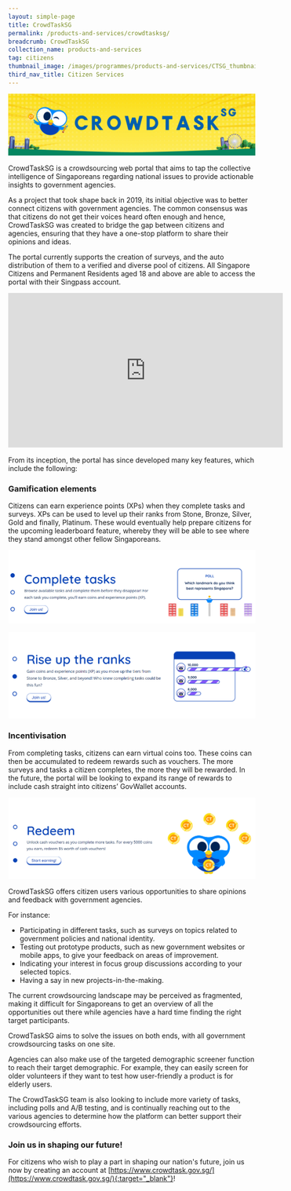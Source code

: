 ```yaml
---
layout: simple-page
title: CrowdTaskSG
permalink: /products-and-services/crowdtasksg/
breadcrumb: CrowdTaskSG
collection_name: products-and-services
tag: citizens
thumbnail_image: /images/programmes/products-and-services/CTSG_thumbnail.jpg
third_nav_title: Citizen Services
---
```

![CrowdTaskSG Logo](/images/programmes/products-and-services/CTSG_banner.jpg)

CrowdTaskSG is a crowdsourcing web portal that aims to tap the collective intelligence of Singaporeans regarding national issues to provide actionable insights to government agencies. 

As a project that took shape back in 2019, its initial objective was to better connect citizens with government agencies. The common consensus was that citizens do not get their voices heard often enough and hence, CrowdTaskSG was created to bridge the gap between citizens and agencies, ensuring that they have a one-stop platform to share their opinions and ideas.

The portal currently supports the creation of surveys, and the auto distribution of them to a verified and diverse pool of citizens. All Singapore Citizens and Permanent Residents aged 18 and above are able to access the portal with their Singpass account. 

<div class="bp-youtube">
  
<iframe width="560" height="315" src="https://www.youtube.com/embed/2_g8xICttKU" title="YouTube video player" frameborder="0" allow="accelerometer; autoplay; clipboard-write; encrypted-media; gyroscope; picture-in-picture" allowfullscreen=""></iframe>
  
</div>

From its inception, the portal has since developed many key features, which include the following:

### Gamification elements

Citizens can earn experience points (XPs) when they complete tasks and surveys. XPs can be used to level up their ranks from Stone, Bronze, Silver, Gold and finally, Platinum. These would eventually help prepare citizens for the upcoming leaderboard feature, whereby they will be able to see where they stand amongst other fellow Singaporeans.

![CrowdTaskSG - Complete Tasks](/images/programmes/products-and-services/CTSG_complete_tasks.png)

![CrowdTaskSG - Rise up the Ranks](/images/programmes/products-and-services/CTSG_rise_ranks.png)

### Incentivisation

From completing tasks, citizens can earn virtual coins too. These coins can then be accumulated to redeem rewards such as vouchers. The more surveys and tasks a citizen completes, the more they will be rewarded. In the future, the portal will be looking to expand its range of rewards to include cash straight into citizens’ GovWallet accounts.

![CrowdTaskSG - Redeem](/images/programmes/products-and-services/CTSG_redeem.png)

CrowdTaskSG offers citizen users various opportunities to share opinions and feedback with government agencies. 

For instance: 
*	Participating in different tasks, such as surveys on topics related to government policies and national identity. 
*	Testing out prototype products, such as new government websites or mobile apps, to give your feedback on areas of improvement. 
*	Indicating your interest in focus group discussions according to your selected topics.
*	Having a say in new projects-in-the-making.

The current crowdsourcing landscape may be perceived as fragmented, making it difficult for Singaporeans to get an overview of all the opportunities out there while agencies have a hard time finding the right target participants. 

CrowdTaskSG aims to solve the issues on both ends, with all government crowdsourcing tasks on one site. 

Agencies can also make use of the targeted demographic screener function to reach their target demographic. For example, they can easily screen for older volunteers if they want to test how user-friendly a product is for elderly users. 

The CrowdTaskSG team is also looking to include more variety of tasks, including polls and A/B testing, and is continually reaching out to the various agencies to determine how the platform can better support their crowdsourcing efforts. 

### Join us in shaping our future!

For citizens who wish to play a part in shaping our nation's future, join us now by creating an account at [https://www.crowdtask.gov.sg/](https://www.crowdtask.gov.sg/){:target="_blank"}!